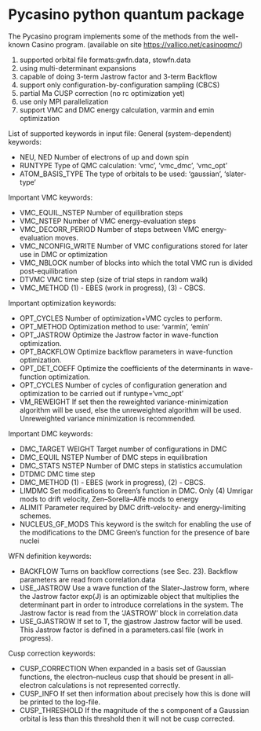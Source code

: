 # Pycasino python quantum package

The Pycasino program implements some of the methods from the well-known Casino program.
(available on site https://vallico.net/casinoqmc/)

1. supported orbital file formats:gwfn.data, stowfn.data
2. using multi-determinant expansions
3. capable of doing 3-term Jastrow factor and 3-term Backflow
4. support only configuration-by-configuration sampling (CBCS)
5. partial Ma CUSP correction (no rc optimization yet)
6. use only MPI parallelization
7. support VMC and DMC energy calculation, varmin and emin optimization

List of supported keywords in input file:
General (system-dependent) keywords:
* NEU, NED Number of electrons of up and down spin
* RUNTYPE Type of QMC calculation: ‘vmc’, ‘vmc_dmc’, ‘vmc_opt’
* ATOM_BASIS_TYPE The type of orbitals to be used: ‘gaussian’, ‘slater-type‘

Important VMC keywords:
* VMC_EQUIL_NSTEP Number of equilibration steps
* VMC_NSTEP Number of VMC energy-evaluation steps
* VMC_DECORR_PERIOD Number of steps between VMC energy-evaluation moves.
* VMC_NCONFIG_WRITE Number of VMC configurations stored for later use in DMC or optimization
* VMC_NBLOCK number of blocks into which the total VMC run is divided post-equilibration
* DTVMC VMC time step (size of trial steps in random walk)
* VMC_METHOD (1) - EBES (work in progress), (3) - CBCS.

Important optimization keywords:
* OPT_CYCLES Number of optimization+VMC cycles to perform.
* OPT_METHOD Optimization method to use: ‘varmin’, ‘emin’
* OPT_JASTROW Optimize the Jastrow factor in wave-function optimization.
* OPT_BACKFLOW Optimize backflow parameters in wave-function optimization.
* OPT_DET_COEFF Optimize the coefficients of the determinants in wave-function optimization.
* OPT_CYCLES Number of cycles of configuration generation and optimization to be carried out if runtype=‘vmc_opt’
* VM_REWEIGHT If set then the reweighted variance-minimization algorithm will be used, else the unreweighted algorithm will be used.
Unreweighted variance minimization is recommended.

Important DMC keywords:
* DMC_TARGET WEIGHT Target number of configurations in DMC
* DMC_EQUIL NSTEP Number of DMC steps in equilibration
* DMC_STATS NSTEP Number of DMC steps in statistics accumulation
* DTDMC DMC time step
* DMC_METHOD (1) - EBES (work in progress), (2) - CBCS.
* LIMDMC Set modifications to Green’s function in DMC. Only (4) Umrigar mods to drift velocity, Zen–Sorella–Alfè mods to energy
* ALIMIT Parameter required by DMC drift-velocity- and energy-limiting schemes.
* NUCLEUS_GF_MODS This keyword is the switch for enabling the use of the modifications to the DMC Green’s function for the presence of bare nuclei

WFN definition keywords:
* BACKFLOW Turns on backflow corrections (see Sec. 23). Backflow parameters are read from correlation.data
* USE_JASTROW  Use a wave function of the Slater-Jastrow form, where the Jastrow factor exp(J)
is an optimizable object that multiplies the determinant part in order to introduce correlations in the system.
The Jastrow factor is read from the ‘JASTROW’ block in correlation.data
* USE_GJASTROW If set to T, the gjastrow Jastrow factor will be used. This Jastrow factor is defined in a parameters.casl file (work in progress).

Cusp correction keywords:
* CUSP_CORRECTION When expanded in a basis set of Gaussian functions, the electron–nucleus cusp that should be present
in all-electron calculations is not represented correctly.
* CUSP_INFO If set then information about precisely how this is done will be printed to the log-file.
* CUSP_THRESHOLD If the magnitude of the s component of a Gaussian orbital is less than this threshold then it will not be cusp corrected.
